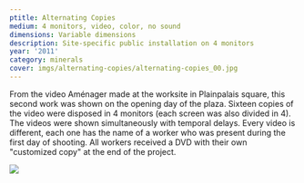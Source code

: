 ```yaml
---
ptitle: Alternating Copies
medium: 4 monitors, video, color, no sound
dimensions: Variable dimensions
description: Site-specific public installation on 4 monitors
year: '2011'
category: minerals
cover: imgs/alternating-copies/alternating-copies_00.jpg
---
```

From the video Aménager made at the worksite in Plainpalais square, this second work was shown on the opening day of the plaza. Sixteen copies of the video were disposed in 4 monitors (each screen was also divided in 4). The videos were shown simultaneously with temporal delays. Every video is different, each one has the name of a worker who was present during the first day of shooting. All workers received a DVD with their own "customized copy" at the end of the project.

![]({{site.baseurl}}/imgs/alternating-copies/alternating-copies_01.jpg)
